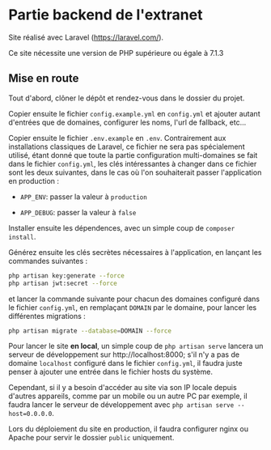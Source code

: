 Partie backend de l'extranet
============================

Site réalisé avec Laravel (https://laravel.com/).

Ce site nécessite une version de PHP supérieure ou égale à 7.1.3



## Mise en route

Tout d'abord, clôner le dépôt et rendez-vous dans le dossier du projet.

Copier ensuite le fichier `config.example.yml` en `config.yml` et ajouter
autant d'entrées que de domaines, configurer les noms, l'url de fallback, etc...

Copier ensuite le fichier `.env.example` en `.env`. Contrairement aux
installations classiques de Laravel, ce fichier ne sera pas spécialement
utilisé, étant donné que toute la partie configuration multi-domaines se fait
dans le fichier `config.yml`, les clés intéressantes à changer dans ce fichier
sont les deux suivantes, dans le cas où l'on souhaiterait passer l'application
en production :

  - `APP_ENV`: passer la valeur à `production`

  - `APP_DEBUG`: passer la valeur à `false`



Installer ensuite les dépendences, avec un simple coup de `composer install`.

Générez ensuite les clés secrètes nécessaires à l'application, en lançant
les commandes suivantes :

```sh
php artisan key:generate --force
php artisan jwt:secret --force
```

et lancer la commande suivante pour chacun des domaines configuré dans le
fichier `config.yml`, en remplaçant `DOMAIN` par le domaine, pour lancer les
différentes migrations :

```sh
php artisan migrate --database=DOMAIN --force
```

Pour lancer le site **en local**, un simple coup de `php artisan serve` lancera
un serveur de développement sur http://localhost:8000; s'il n'y a pas de domaine
`localhost` configuré dans le fichier `config.yml`, il faudra juste penser
à ajouter une entrée dans le fichier hosts du système.

Cependant, si il y a besoin d'accéder au site via son IP locale depuis d'autres
appareils, comme par un mobile ou un autre PC par exemple, il faudra lancer
le serveur de développement avec `php artisan serve --host=0.0.0.0`.

Lors du déploiement du site en production, il faudra configurer nginx ou Apache
pour servir le dossier `public` uniquement.
